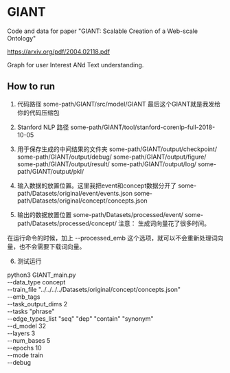 # GIANT
Code and data for paper "GIANT: Scalable Creation of a Web-scale Ontology"

<https://arxiv.org/pdf/2004.02118.pdf>

Graph for user Interest ANd Text understanding.

## How to run

1. 代码路径
  some-path/GIANT/src/model/GIANT   最后这个GIANT就是我发给你的代码压缩包
2. Stanford NLP 路径
  some-path/GIANT/tool/stanford-corenlp-full-2018-10-05
3. 用于保存生成的中间结果的文件夹
  some-path/GIANT/output/checkpoint/
  some-path/GIANT/output/debug/
  some-path/GIANT/output/figure/
  some-path/GIANT/output/result/
  some-path/GIANT/output/log/
  some-path/GIANT/output/pkl/
4. 输入数据的放置位置。这里我把event和concept数据分开了
  some-path/Datasets/original/event/events.json
  some-path/Datasets/original/concept/concepts.json

5. 输出的数据放置位置
  some-path/Datasets/processed/event/
  some-path/Datasets/processed/concept/
  注意： 生成词向量花了很多时间。

在运行命令的时候，加上 --processed_emb 这个选项，就可以不会重新处理词向量，也不会需要下载词向量。

6. 测试运行

python3 GIANT_main.py \
    --data_type concept \
    --train_file "../../../../Datasets/original/concept/concepts.json" \
    --emb_tags \
    --task_output_dims 2 \
    --tasks "phrase" \
    --edge_types_list "seq" "dep" "contain" "synonym" \
    --d_model 32 \
    --layers 3 \
    --num_bases 5 \
    --epochs 10 \
    --mode train \
    --debug
